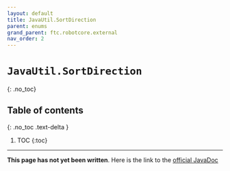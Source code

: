 ```yaml
---
layout: default
title: JavaUtil.SortDirection
parent: enums
grand_parent: ftc.robotcore.external
nav_order: 2
---
```

# `JavaUtil.SortDirection`
{: .no_toc}

## Table of contents
{: .no_toc .text-delta }

1. TOC
{:toc}
---
**This page has not yet been written**. Here is the link to the [official JavaDoc](https://ftctechnh.github.io/ftc_app/doc/javadoc/org/firstinspires/ftc/robotcore/external/JavaUtil.SortDirection.html)
        